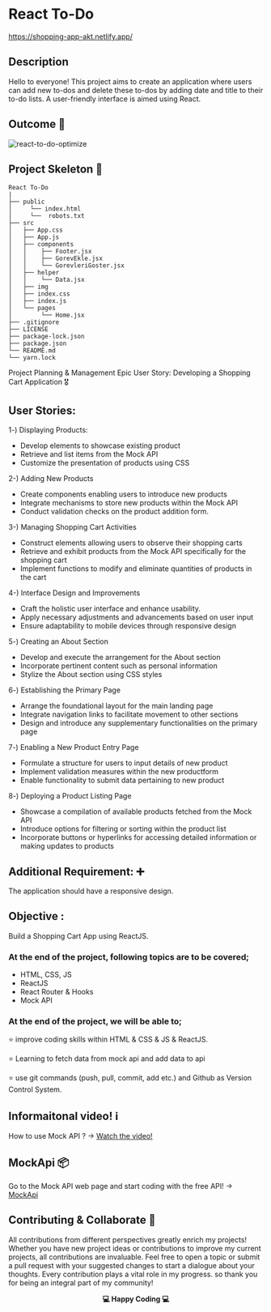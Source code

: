 
# React To-Do
https://shopping-app-akt.netlify.app/

## Description

Hello to everyone! This project aims to create an application where users can add new to-dos and delete these to-dos by adding date and title to their to-do lists.
A user-friendly interface is aimed using React.

## Outcome 🎥

![react-to-do-optimize](https://github.com/KadirTarti/KadirTarti/assets/150926891/0ac80f2b-a092-413b-99af-8de8472c0679)

## Project Skeleton 👷

```
React To-Do
|
├── public
│     └── index.html
│     └──  robots.txt
├── src
│   ├── App.css
│   ├── App.js
│   ├── components
│   │    ├── Footer.jsx
│   │    ├── GorevEkle.jsx
│   │    └── GorevleriGoster.jsx
│   ├── helper
│   │    └── Data.jsx
│   ├── img
│   ├── index.css
│   ├── index.js
│   └── pages
│        └── Home.jsx
├── .gitignore
├── LICENSE
├── package-lock.json
├── package.json
└── README.md
└── yarn.lock

```



Project Planning & Management
Epic User Story: Developing a Shopping Cart Application 🎖️

## User Stories:

1️-) Displaying Products:
  - Develop elements to showcase existing product
  - Retrieve and list items from the Mock API
  - Customize the presentation of products using CSS

2-) Adding New Products 
  - Create components enabling users to introduce new products
  - Integrate mechanisms to store new products within the Mock API
  - Conduct validation checks on the product addition form.

3-) Managing Shopping Cart Activities
  - Construct elements allowing users to observe their shopping carts
  - Retrieve and exhibit products from the Mock API specifically for the shopping cart
  - Implement functions to modify and eliminate quantities of products in the cart

4-) Interface Design and Improvements
  - Craft the holistic user interface and enhance usability.
  - Apply necessary adjustments and advancements based on user input
  - Ensure adaptability to mobile devices through responsive design

5️-) Creating an About Section
  - Develop and execute the arrangement for the About section
  - Incorporate pertinent content such as personal information
  - Stylize the About section using CSS styles

6️-) Establishing the Primary Page
  - Arrange the foundational layout for the main landing page
  - Integrate navigation links to facilitate movement to other sections
  - Design and introduce any supplementary functionalities on the primary page


7️-) Enabling a New Product Entry Page
  - Formulate a structure for users to input details of new product
  - Implement validation measures within the new productform
  - Enable functionality to submit data pertaining to new product

8️-) Deploying a Product Listing Page
  - Showcase a compilation of available products fetched from the Mock API
  - Introduce options for filtering or sorting within the product list
  - Incorporate buttons or hyperlinks for accessing detailed information or making updates to products


## Additional Requirement: ➕

The application should have a responsive design.


## Objective :

Build a Shopping Cart App using ReactJS.

### At the end of the project, following topics are to be covered;

- HTML, CSS, JS
- ReactJS
- React Router & Hooks
- Mock API

### At the end of the project, we will be able to;

⭐ improve coding skills within HTML & CSS & JS & ReactJS.

⭐ Learning to fetch data from mock api and add data to api

⭐ use git commands (push, pull, commit, add etc.) and Github as Version Control System.


## Informaitonal video! ℹ️
How to use Mock API ? -> <a href="https://www.youtube.com/watch?v=i_Gvlp83GMk" target="_blank"> Watch the video! </a>

## MockApi 📦
Go to the Mock API web page and start coding with the free API! -> <a href="https://mockapi.io/" target="_blank">MockApi</a>


## Contributing & Collaborate :muscle:
All contributions from different perspectives greatly enrich my projects! Whether you have new project ideas or contributions to improve my current projects, all contributions are invaluable. Feel free to open a topic or submit a pull request with your suggested changes to start a dialogue about your thoughts. Every contribution plays a vital role in my progress. so thank you for being an integral part of my community!


**<p align="center"> 💻 Happy Coding 💻</p>** 
